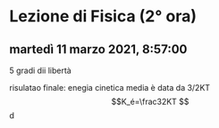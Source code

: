 # Lezione di Fisica (2° ora)

## martedì 11 marzo 2021, 8:57:00

5 gradi dii libertà

risulatao finale:
enegia cinetica media è data da 3/2KT
$$K_é=\frac32KT
$$
d
<!--stackedit_data:
eyJoaXN0b3J5IjpbLTE2Nzk0NDI1OTldfQ==
-->
